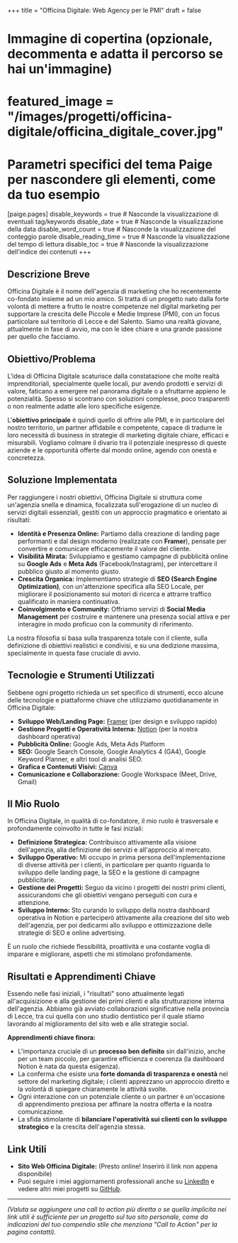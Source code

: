 +++
title = "Officina Digitale: Web Agency per le PMI"
draft = false

# Immagine di copertina (opzionale, decommenta e adatta il percorso se hai un'immagine)
# featured_image = "/images/progetti/officina-digitale/officina_digitale_cover.jpg"

# Parametri specifici del tema Paige per nascondere gli elementi, come da tuo esempio
[paige.pages]
  disable_keywords = true     # Nasconde la visualizzazione di eventuali tag/keywords
  disable_date = true         # Nasconde la visualizzazione della data
  disable_word_count = true   # Nasconde la visualizzazione del conteggio parole
  disable_reading_time = true # Nasconde la visualizzazione del tempo di lettura
  disable_toc = true          # Nasconde la visualizzazione dell'indice dei contenuti
+++
## Descrizione Breve

Officina Digitale è il nome dell'agenzia di marketing che ho recentemente co-fondato insieme ad un mio amico. Si tratta di un progetto nato dalla forte volontà di mettere a frutto le nostre competenze nel digital marketing per supportare la crescita delle Piccole e Medie Imprese (PMI), con un focus particolare sul territorio di Lecce e del Salento. Siamo una realtà giovane, attualmente in fase di avvio, ma con le idee chiare e una grande passione per quello che facciamo.

## Obiettivo/Problema

L'idea di Officina Digitale scaturisce dalla constatazione che molte realtà imprenditoriali, specialmente quelle locali, pur avendo prodotti e servizi di valore, faticano a emergere nel panorama digitale o a sfruttarne appieno le potenzialità. Spesso si scontrano con soluzioni complesse, poco trasparenti o non realmente adatte alle loro specifiche esigenze.

L'**obiettivo principale** è quindi quello di offrire alle PMI, e in particolare del nostro territorio, un partner affidabile e competente, capace di tradurre le loro necessità di business in strategie di marketing digitale chiare, efficaci e misurabili. Vogliamo colmare il divario tra il potenziale inespresso di queste aziende e le opportunità offerte dal mondo online, agendo con onestà e concretezza.

## Soluzione Implementata

Per raggiungere i nostri obiettivi, Officina Digitale si struttura come un'agenzia snella e dinamica, focalizzata sull'erogazione di un nucleo di servizi digitali essenziali, gestiti con un approccio pragmatico e orientato ai risultati:

* **Identità e Presenza Online:** Partiamo dalla creazione di landing page performanti e dal design moderno (realizzate con **Framer**), pensate per convertire e comunicare efficacemente il valore del cliente.
* **Visibilità Mirata:** Sviluppiamo e gestiamo campagne di pubblicità online su **Google Ads** e **Meta Ads** (Facebook/Instagram), per intercettare il pubblico giusto al momento giusto.
* **Crescita Organica:** Implementiamo strategie di **SEO (Search Engine Optimization)**, con un'attenzione specifica alla SEO Locale, per migliorare il posizionamento sui motori di ricerca e attrarre traffico qualificato in maniera continuativa.
* **Coinvolgimento e Community:** Offriamo servizi di **Social Media Management** per costruire e mantenere una presenza social attiva e per interagire in modo proficuo con la community di riferimento.

La nostra filosofia si basa sulla trasparenza totale con il cliente, sulla definizione di obiettivi realistici e condivisi, e su una dedizione massima, specialmente in questa fase cruciale di avvio.


## Tecnologie e Strumenti Utilizzati

Sebbene ogni progetto richieda un set specifico di strumenti, ecco alcune delle tecnologie e piattaforme chiave che utilizziamo quotidianamente in Officina Digitale:

* **Sviluppo Web/Landing Page:** [Framer](https://www.framer.com/) (per design e sviluppo rapido)
* **Gestione Progetti e Operatività Interna:** [Notion](https://www.notion.so/) (per la nostra dashboard operativa)
* **Pubblicità Online:** Google Ads, Meta Ads Platform
* **SEO:** Google Search Console, Google Analytics 4 (GA4), Google Keyword Planner, e altri tool di analisi SEO.
* **Grafica e Contenuti Visivi:** [Canva](https://www.canva.com/)
* **Comunicazione e Collaborazione:** Google Workspace (Meet, Drive, Gmail)

## Il Mio Ruolo

In Officina Digitale, in qualità di co-fondatore, il mio ruolo è trasversale e profondamente coinvolto in tutte le fasi iniziali:
* **Definizione Strategica:** Contribuisco attivamente alla visione dell'agenzia, alla definizione dei servizi e all'approccio al mercato.
* **Sviluppo Operativo:** Mi occupo in prima persona dell'implementazione di diverse attività per i clienti, in particolare per quanto riguarda lo sviluppo delle landing page, la SEO e la gestione di campagne pubblicitarie.
* **Gestione dei Progetti:** Seguo da vicino i progetti dei nostri primi clienti, assicurandomi che gli obiettivi vengano perseguiti con cura e attenzione.
* **Sviluppo Interno:** Sto curando lo sviluppo della nostra dashboard operativa in Notion e parteciperò attivamente alla creazione del sito web dell'agenzia, per poi dedicarmi allo sviluppo e ottimizzazione delle strategie di SEO e online advertising.

È un ruolo che richiede flessibilità, proattività e una costante voglia di imparare e migliorare, aspetti che mi stimolano profondamente.

## Risultati e Apprendimenti Chiave

Essendo nelle fasi iniziali, i "risultati" sono attualmente legati all'acquisizione e alla gestione dei primi clienti e alla strutturazione interna dell'agenzia. Abbiamo già avviato collaborazioni significative nella provincia di Lecce, tra cui quella con uno studio dentistico per il quale stiamo lavorando al miglioramento del sito web e alle strategie social.

**Apprendimenti chiave finora:**
* L'importanza cruciale di un **processo ben definito** sin dall'inizio, anche per un team piccolo, per garantire efficienza e coerenza (la dashboard Notion è nata da questa esigenza).
* La conferma che esiste una **forte domanda di trasparenza e onestà** nel settore del marketing digitale; i clienti apprezzano un approccio diretto e la volontà di spiegare chiaramente le attività svolte.
* Ogni interazione con un potenziale cliente o un partner è un'occasione di apprendimento preziosa per affinare la nostra offerta e la nostra comunicazione.
* La sfida stimolante di **bilanciare l'operatività sui clienti con lo sviluppo strategico** e la crescita dell'agenzia stessa.

## Link Utili

* **Sito Web Officina Digitale:** (Presto online! Inserirò il link non appena disponibile)
* Puoi seguire i miei aggiornamenti professionali anche su [LinkedIn](https://www.linkedin.com/in/lorenzo-caputo1202/) e vedere altri miei progetti su [GitHub](https://github.com/modernage12).

---

*(Valuta se aggiungere una call to action più diretta o se quella implicita nei link utili è sufficiente per un progetto sul tuo sito personale, come da indicazioni del tuo compendio stile che menziona "Call to Action" per la pagina contatti).*
